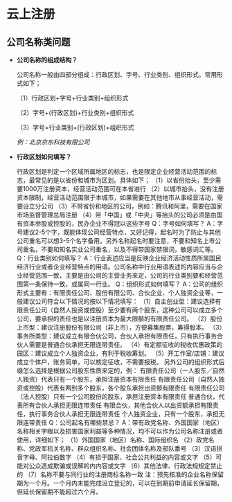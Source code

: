 # 云上注册

## 公司名称类问题

- **公司名称的组成结构？**

  公司名称一般由四部分组成：行政区划、字号、行业类别、组织形式。常用形式如下；
 
   （1）行政区划+字号+行业类别+组织形式
 
   （2）字号+(行政区划)+行业类别+组织形式
 
   （3）字号+行业类别+(行政区划)+组织形式
   
    *例：北京京东科技有限公司*

- **行政区划如何填写？**

  行政区划是判定一个区域所属地区的标志，也是限定企业经营活动范围的标志，最常见的是以省份和城市为区划。具体如下；
（1）以省份抬头，至少需要1000万注册资本，经营活动范围可在本省进行
（2）以城市抬头，没有注册资本限制，经营活动范围限于本城市，如果需要在其他地市从事经营活动，需要设立分公司
（3）不带省份和地区的公司，例如：腾讯和阿里，需要在国家市场监督管理总局注册
（4）带「中国」或「中央」等抬头的公司必须是由国有资本参股或控股的，民办企业不得冠以这些字号
Q：字号如何填写？
A：字号建议2-5个字，既能体现公司经营特点，又好记得，起名时为了防止与其他公司重名可以想3-5个名字备用。另外名称起名时要注意，不要和知名上市公司重名，不要和知名实业公司重名，以及不得带国家禁限词，敏感词汇等。
Q：行业类别如何填写？
A：行业表述应当是反映企业经济活动性质所属国民经济行业或者企业经营特点的用语。公司名称中行业用语表述的内容应当与企业经营范围一致，主要是由公司的主营业务来定，公司的行业类别要和经营范围第一条保持一致，或属同一行业。
Q：组织形式如何填写？
A：公司的组织形式主要有：有限责任公司、股份有限公司、合伙企业、个人独资企业等，一般建议公司符合以下情况的按以下情况填写：
（1）自主创业型：建议选择有限责任公司（自然人投资或控股）至少要有两个股东，这种公司可以成立多个公司，要承担的责任也是以注册资本为最大限额的有限责任公司。
（2）股份上市型：建议注册股份有限公司（非上市），方便募集股票，筹得股本。
（3）事务所类型：建议成立有限合伙公司，合伙人承担有限责任，只有执行事务合伙人需要是普通合伙承担无限连带责任。
（4）有定额征收的税收优惠政策的园区：建议成立个人独资企业，有利于税收筹划。
（5）开工作室/店铺：建议成立个体户，账务简单，可以核定征收，不需要报税。
另外公司的组织形式后缀怎么选择是根据公司股东性质来定的，例：
有限责任公司（一人股东／自然人独资）代表只有一个股东，承担注册资本有限责任
有限责任公司（自然人独资或控股）代表有两到多个股东，各个股东承担出资额有限责任
有限责任公司（法人控股）只有一个公司股份的股东，承担注册资本有限责任
普通合伙，代表所有合伙人承担无限连带责任
有限合伙，其他合伙人以出资额承担有限责任，执行事务合伙人承担无限连带责任
个人独资企业，只有一个股东，承担无限连带责任 
Q：公司起名有哪些禁忌？
A：带有政党名称、外国国家（地区）名称相关字眼以及损害国家利益等多种情况，均不可以作为公司名称注册或者使用，详细如下；
（1）外国国家（地区）名称、国际组织名
（2）政党名称、党政军机关名称、群众组织名称、社会团体名称及部队番号
（3）汉语拼音字母、阿拉伯数字
（4）有损于国家、社会公共利益的内容或文字
（5）可能对公众造成欺骗或误解的内内容或文字
（6）其他法律、行政法规规定禁止的
（7）名称不要与同行业的注册商标名称一致
注：预先核准的企业名称保留期为一个月。一个月内未能完成设立登记的，可以在到期前申请延长保留期，但延长保留期不能超过六个月。

